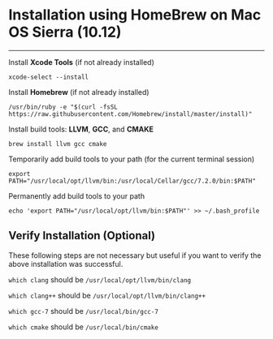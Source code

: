 # Installation using HomeBrew on Mac OS Sierra (10.12)

---

Install **Xcode Tools** (if not already installed)
```
xcode-select --install
```

Install **Homebrew** (if not already installed)
```
/usr/bin/ruby -e "$(curl -fsSL https://raw.githubusercontent.com/Homebrew/install/master/install)"
```

Install build tools: **LLVM**, **GCC**, and **CMAKE**
```
brew install llvm gcc cmake
```

Temporarily add build tools to your path (for the current terminal session)
```
export PATH="/usr/local/opt/llvm/bin:/usr/local/Cellar/gcc/7.2.0/bin:$PATH"
```

Permanently add build tools to your path
```
echo 'export PATH="/usr/local/opt/llvm/bin:$PATH"' >> ~/.bash_profile
```

## Verify Installation (Optional)

These following steps are not necessary but useful if you want to verify the above installation was successful.

```which clang``` should be ```/usr/local/opt/llvm/bin/clang```

```which clang++``` should be ```/usr/local/opt/llvm/bin/clang++```

```which gcc-7``` should be ```/usr/local/bin/gcc-7```

```which cmake``` should be ```/usr/local/bin/cmake```

